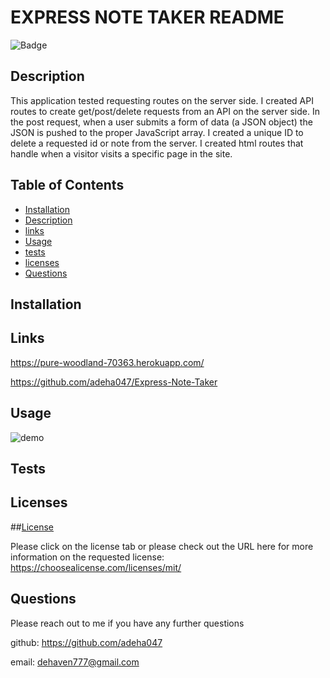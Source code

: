 # EXPRESS NOTE TAKER README

  ![Badge](https://img.shields.io/badge/license-MIT-blue)

  ## Description 

  This application tested requesting routes on the server side. 
  I created API routes to create get/post/delete requests from an API on the server side. 
   In the post request, when a user submits a form of data (a JSON object) the JSON is pushed to the proper JavaScript array. 
   I created a unique ID to delete a requested id or note from the server. 
   I created html routes that handle when a visitor visits a specific page in the site. 

   





## Table of Contents

* [Installation](#installation)
* [Description](#Description)
* [links](#links)
* [Usage](#Usage)
* [tests](#tests)
* [licenses](#licenses)
* [Questions](#Questions)


## Installation



## Links 
https://pure-woodland-70363.herokuapp.com/

https://github.com/adeha047/Express-Note-Taker


## Usage

![demo](/assets/Note-Taker.gif)

## Tests



## Licenses

##[License](https://choosealicense.com/licenses/mit/)

Please click on the license tab or please check out the URL here for more information on the requested license: https://choosealicense.com/licenses/mit/


## Questions

Please reach out to me if you have any further questions 

github: https://github.com/adeha047

email: dehaven777@gmail.com
